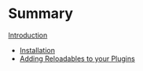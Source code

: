 # Summary

[Introduction](Intro.md)

- [Installation](install.md)
- [Adding Reloadables to your Plugins](reloadables.md)

